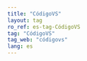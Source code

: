 ```yaml
---
title: "CódigoVS"
layout: tag
ro_ref: es-tag-CódigoVS
tag: "CódigoVS"
tag_web: "códigovs"
lang: es
---
```

